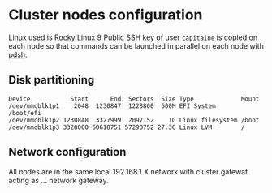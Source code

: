 # Cluster nodes configuration

Linux used is Rocky Linux 9
Public SSH key of user `capitaine` is copied on each node so that commands can be launched in parallel on each node with [pdsh](https://github.com/chaos/pdsh). 

## Disk partitioning

    Device           Start      End  Sectors  Size Type             Mount
    /dev/mmcblk1p1    2048  1230847  1228800  600M EFI System       /boot/efi
    /dev/mmcblk1p2 1230848  3327999  2097152    1G Linux filesystem /boot
    /dev/mmcblk1p3 3328000 60618751 57290752 27.3G Linux LVM        /

## Network configuration

All nodes are in the same local 192.168.1.X network with cluster gatewat acting as ... network gateway. 

